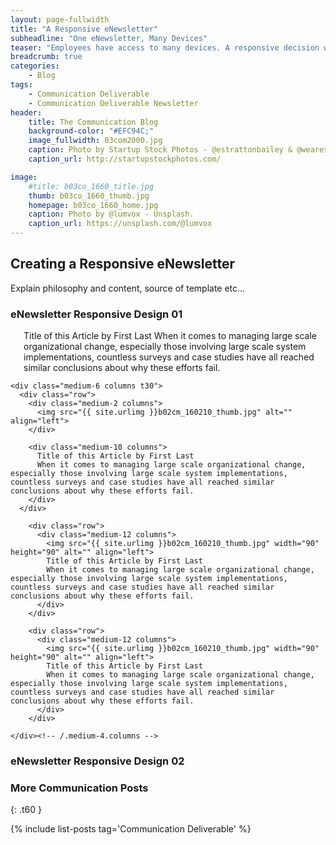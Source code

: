 ```yaml
---
layout: page-fullwidth
title: "A Responsive eNewsletter"
subheadline: "One eNewsletter, Many Devices"
teaser: "Employees have access to many devices. A responsive decision will allow them to view eNewsletter content however they choose."
breadcrumb: true
categories:
    - Blog
tags:
    - Communication Deliverable
    - Communication Deliverable Newsletter
header:
    title: The Communication Blog
    background-color: "#EFC94C;"
    image_fullwidth: 03com2000.jpg
    caption: Photo by Startup Stock Photos - @estrattonbailey & @wearesculpt.
    caption_url: http://startupstockphotos.com/

image:
    #title: b03co_1660_title.jpg
    thumb: b03co_1660_thumb.jpg
    homepage: b03co_1660_home.jpg
    caption: Photo by @lumvox - Unsplash.
    caption_url: https://unsplash.com/@lumvox
---
```

<!--more-->

## Creating a Responsive eNewsletter
Explain philosophy and content, source of template etc...


### eNewsletter Responsive Design 01
<div class="row">
    <div class="medium-6 columns t30">
      <img src="{{ site.urlimg }}b02cm_160210_title.jpg" alt="">
      Title of this Article by First Last
      When it comes to managing large scale organizational change, especially those involving large scale system implementations, countless surveys and case studies have all reached similar conclusions about why these efforts fail.
    </div><!-- /.medium-4.columns -->

    <div class="medium-6 columns t30">
      <div class="row">
        <div class="medium-2 columns">
          <img src="{{ site.urlimg }}b02cm_160210_thumb.jpg" alt="" align="left">
        </div>

        <div class="medium-10 columns">
          Title of this Article by First Last
          When it comes to managing large scale organizational change, especially those involving large scale system implementations, countless surveys and case studies have all reached similar conclusions about why these efforts fail.
        </div>
      </div>

        <div class="row">
          <div class="medium-12 columns">
            <img src="{{ site.urlimg }}b02cm_160210_thumb.jpg" width="90" height="90" alt="" align="left">
            Title of this Article by First Last
            When it comes to managing large scale organizational change, especially those involving large scale system implementations, countless surveys and case studies have all reached similar conclusions about why these efforts fail.
          </div>
        </div>

        <div class="row">
          <div class="medium-12 columns">
            <img src="{{ site.urlimg }}b02cm_160210_thumb.jpg" width="90" height="90" alt="" align="left">
            Title of this Article by First Last
            When it comes to managing large scale organizational change, especially those involving large scale system implementations, countless surveys and case studies have all reached similar conclusions about why these efforts fail.
          </div>
        </div>

    </div><!-- /.medium-4.columns -->
</div><!-- /.row -->




### eNewsletter Responsive Design 02




### More Communication Posts
{: .t60 }

{% include list-posts tag='Communication Deliverable' %}
